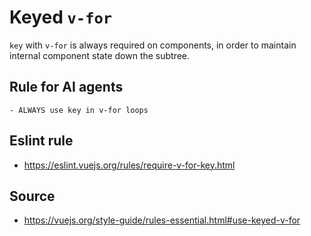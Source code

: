 # Keyed `v-for`

`key` with `v-for` is always required on components, in order to maintain internal component state down the subtree.

## Rule for AI agents

```
- ALWAYS use key in v-for loops
```

## Eslint rule

- https://eslint.vuejs.org/rules/require-v-for-key.html

## Source

- https://vuejs.org/style-guide/rules-essential.html#use-keyed-v-for
